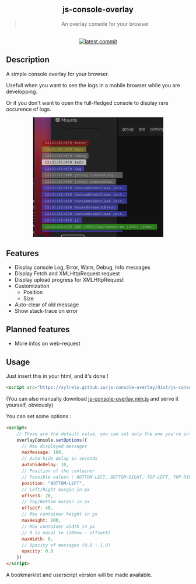 <div align="center">

  <h2>js-console-overlay</h2>
  <blockquote>An overlay console for your browser</blockquote>
<br/>
<a href="https://github.com/hodgef/js-library-boilerplate"><img src="https://img.shields.io/github/last-commit/Sylrelo/js-console-overlay" alt="latest commit"></a>
</div>

## Description
A simple console overlay for your browser.

Usefull when you want to see the logs in a mobile browser while you are developping.

Or if you don't want to open the full-fledged console to display rare occurence of logs.

<div align="center">
  <img src="screen.png" >
</div>

## Features

- Display console Log, Error, Warn, Debug, Info messages
- Display Fetch and XMLHttpRequest request
- Display upload progress for XMLHttpRequest
- Customization 
  - Position
  - Size
- Auto-clear of old message
- Show stack-trace on error

## Planned features
- More infos on web-request


## Usage

Just insert this in your html, and it's done !
```html
<script src="https://sylrelo.github.io/js-console-overlay/dist/js-console-overlay.min.js"></script>
```

(You can also manually download <a href="https://github.com/Sylrelo/js-console-overlay/raw/main/dist/js-console-overlay.min.js">js-console-overlay.min.js</a> and serve it yourself, obviously)


You can set some options : 

```html
<script>
    // Those are the default value, you can set only the one you're interested with.
    overlayConsole.setOptions({
      // Max displayed messages
      maxMessage: 100,
      // Auto-hide delay in seconds
      autohideDelay: 10,
      // Position of the container
      // Possible values : BOTTOM-LEFT, BOTTOM-RIGHT, TOP-LEFT, TOP-RIGHT
      position: "BOTTOM-LEFT",
      // Left/Right margin in px
      offsetX: 20,
      // Top/Bottom margin in px
      offsetY: 40,
      // Max container height in px
      maxHeight: 200,
      // Max container width in px
      // 0 is equal to (100vw - offsetX)
      maxWidth: 0,
      // Opacity of messages (0.0 - 1.0)
      opacity: 0.8
    })
</script>
```

A bookmarklet and userscript version will be made available.
